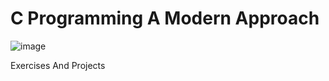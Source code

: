 # C Programming A Modern Approach

![image](https://github.com/MarcoPettri/C-Programming-A-Modern-Approach/assets/75048742/d700984f-3c00-448c-b834-29be6e0fd3a1)

Exercises And Projects
